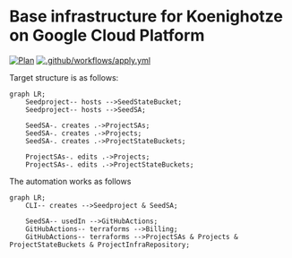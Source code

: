 # Base infrastructure for Koenighotze on Google Cloud Platform

[![Plan](https://github.com/koenighotze/koenighotze-gcp-base-setup/actions/workflows/plan.yml/badge.svg)](https://github.com/koenighotze/koenighotze-gcp-base-setup/actions/workflows/plan.yml)
[![.github/workflows/apply.yml](https://github.com/koenighotze/koenighotze-gcp-base-setup/actions/workflows/apply.yml/badge.svg)](https://github.com/koenighotze/koenighotze-gcp-base-setup/actions/workflows/apply.yml)


Target structure is as follows:

```mermaid
graph LR;
    Seedproject-- hosts -->SeedStateBucket;
    Seedproject-- hosts -->SeedSA;

    SeedSA-. creates .->ProjectSAs;
    SeedSA-. creates .->Projects;
    SeedSA-. creates .->ProjectStateBuckets;

    ProjectSAs-. edits .->Projects;
    ProjectSAs-. edits .->ProjectStateBuckets;
```

The automation works as follows

```mermaid
graph LR;
    CLI-- creates -->Seedproject & SeedSA;

    SeedSA-- usedIn -->GitHubActions;
    GitHubActions-- terraforms -->Billing;
    GitHubActions-- terraforms -->ProjectSAs & Projects & ProjectStateBuckets & ProjectInfraRepository;
```

